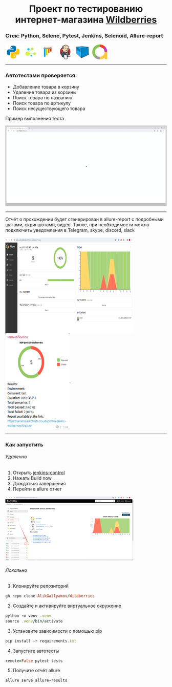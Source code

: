 <h1 align="center">Проект по тестированию интернет-магазина <a href="https://www.wildberries.ru/"> Wildberries </a> </h1>



### Стек: Python, Selene, Pytest, Jenkins, Selenoid, Allure-report
<p align="left">
<img align="center" src="logo/python.svg" width="50"/>
<img align="center"  src="logo/selene.png" width="50"/>
<img align="center"  src="logo/pytest-original.svg" width="50"/>
<img align="center"  src="logo/Jenkins.svg" width="50"/>
<img align="center"  src="logo/Selenoid.svg" width="50"/>
<img align="center"  src="logo/Allure_new.png" width="50"/>
</p>

---

### Автотестами проверяется:

- Добавление товара в корзину  
- Удаление товара из корзины
- Поиск товара по названию  
- Поиск товара по артикулу  
- Поиск несуществующего товара  

Пример выполнения теста


<img src="readme_files/add_to_cart.gif" width="600"/>  

---

Отчёт о прохождении будет сгенерирован в allure-report с подробными шагами, скриншотами, видео.
Также, при необходимости можно подключить уведомления в Telegram, skype, discord, slack  


<img align="left" src="readme_files/allure_report.png" width="400" height="300"/>  
<img align="center" src="readme_files/tg_screen.png" width="200" height="300"/>.

---


### Как запустить

###### Удаленно

1. Открыть <a href="https://jenkins.autotests.cloud/job/009-JenkiLi-wildberries/"> jenkins-control  </a>
2. Нажать Build now
3. Дождаться завершения 
4. Перейти в allure отчет

<img src="readme_files/jenkins_control.png" width="400" height="200"/>  

###### Локально

1. Клонируйте репозиторий
```ruby
gh repo clone AlikGallyamov/Wildberries
```
2. Создайте и активируйте виртуальное окружение
  ```ruby
  python -m venv .venv
  source .venv/bin/activate
  ```
3. Установите зависимости с помощью pip
  ```ruby
  pip install -r requirements.txt
  ```
4. Запустите автотесты 
  ```ruby
  remote=False pytest tests
  ```
5. Получите отчёт allure
```ruby
allure serve allure-results
``` 





